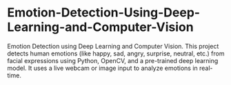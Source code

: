 # Emotion-Detection-Using-Deep-Learning-and-Computer-Vision
Emotion Detection using Deep Learning and Computer Vision. This project detects human emotions (like happy, sad, angry, surprise, neutral, etc.) from facial expressions using Python, OpenCV, and a pre-trained deep learning model. It uses a live webcam or image input to analyze emotions in real-time.

